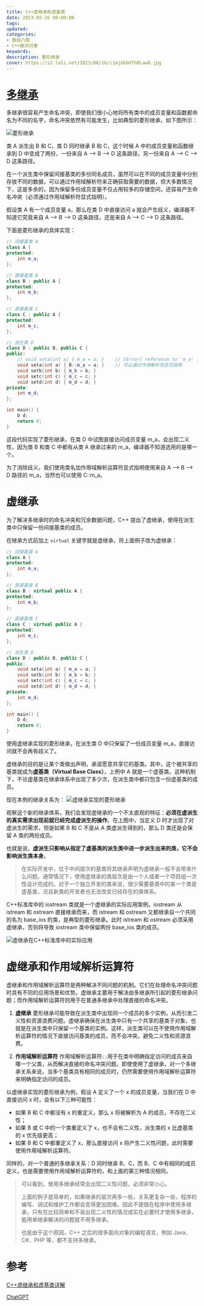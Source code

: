 ```yaml
---
title: C++虚继承和虚基类
date: 2023-05-26 00:00:00
tags:
updated:
categories:
- 面经八股
- C++面对对象
keywords:
description: 菱形继承
cover: https://s2.loli.net/2023/08/16/i1mjG6bHThRLaw8.jpg
---
```


# [多继承](https://www.wangjiapeng.com/2023/05/22/%E9%9D%A2%E7%BB%8F%E5%85%AB%E8%82%A1/c++%E9%9D%A2%E5%AF%B9%E5%AF%B9%E8%B1%A1/c++%E7%9A%84%E5%A4%9A%E9%87%8D%E7%BB%A7%E6%89%BF/)

多继承很容易产生命名冲突，即使我们很小心地将所有类中的成员变量和函数都命名为不同的名字，命名冲突依然有可能发生，比如典型的菱形继承，如下图所示：

![菱形继承](https://s2.loli.net/2023/08/16/L2GCfJPQ8quNlhw.png)

类 A 派生出 B 和 C，类 D 同时继承 B 和 C，这个时候 A 中的成员变量和函数继承到 D 中变成了两份，一份来自 A --> B --> D 这条路径，另一份来自 A --> C --> D 这条路径。

在一个派生类中保留间接基类的多份同名成员，虽然可以在不同的成员变量中分别存放不同的数据，可以通过作用域解析符来正确获取需要的数据，但大多数情况下，这是多余的，因为保留多份成员变量不仅占用较多的存储空间，还容易产生命名冲突（必须通过作用域解析符显式指明）。

假设类 A 有一个成员变量 a，那么在类 D 中直接访问 a 就会产生歧义，编译器不知道它究竟来自 A --> B --> D 这条路径，还是来自 A --> C --> D 这条路径。

下面是菱形继承的具体实现：
``` C++
// 间接基类 A 
class A {
protected:
	int m_a;
};

// 直接基类 B 
class B : public A {
protected:
	int m_b;
};

// 直接基类 C 
class C : public A {
protected:
	int m_c;
};

// 派生类 D 
class D : public B, public C {
public:
	// void seta(int a) { m_a = a; }	// [Error] reference to 'm_a' is ambiguous
	void seta(int a) { B::m_a = a; }	// 可以通过作用解析符显式指明
	void setb(int b) { m_b = b; }
	void setc(int c) { m_c = c; }
	void setd(int d) { m_d = d; }
private:
	int m_d;
};

int main() {
	D d;
	return 0;
}
```

这段代码实现了菱形继承，在类 D 中试图直接访问成员变量 m_a，会出现二义性，因为类 B 和类 C 中都有从类 A 继承过来的 m_a，编译器不知道选用的是哪一个。

为了消除歧义，我们使用类名加作用域解析运算符显式指明使用来自 A --> B --> D 路径的 m_a，当然也可以使用 C::m_a。


# 虚继承

为了解决多继承时的命名冲突和冗余数据问题，C++ 提出了虚继承，使得在派生类中只保留一份间接基类的成员。

在继承方式前加上 `virtual` 关键字就是虚继承，将上面例子改为虚继承：
``` C++
// 间接基类 A 
class A {
protected:
	int m_a;
};

// 直接基类 B 
class B : virtual public A {
protected:
	int m_b;
};

// 直接基类 C 
class C : virtual public A {
protected:
	int m_c;
};

// 派生类 D 
class D : public B, public C {
public:
	void seta(int a) { m_a = a; }
	void setb(int b) { m_b = b; }
	void setc(int c) { m_c = c; }
	void setd(int d) { m_d = d; }
private:
	int m_d;
};

int main() {
	D d;
	return 0;
}
```

使用虚继承实现的菱形继承，在派生类 D 中只保留了一份成员变量 m_a，直接访问就不会再有歧义了。

虚继承的目的是让某个类做出声明，承诺愿意共享它的基类。其中，这个被共享的基类就成为**虚基类（Virtual Base Class）**，上例中 A 就是一个虚基类。这种机制下，不论虚基类在继承体系中出现了多少次，在派生类中都只包含一份虚基类的成员。

现在本例的继承关系为：
![虚继承实现的菱形继承](https://s2.loli.net/2023/08/16/2bsqSd9MFnRY7z4.png)

观察这个新的继承体系，我们会发现虚继承的一个不太直观的特征：**必须在虚派生的真实需求出现前就已经完成虚派生的操作**。在上图中，当定义 D 时才出现了对虚派生的需求，但是如果 B 和 C 不是从 A 类虚派生得到的，那么 D 类还是会保留 A 类的两份成员。

也就是说，**虚派生只影响从指定了虚基类的派生类中进一步派生出来的类，它不会影响派生类本身**。

> 在实际开发中，位于中间层次的基类将其继承声明为虚继承一般不会带来什么问题。通常情况下，使用虚继承的类层次是由一个人或者一个项目组一次性设计完成的。对于一个独立开发的类来说，很少需要基类中的某一个类是虚基类，况且新类的开发者也无法改变已经存在的类体系。


C++标准库中的 iostream 类就是一个虚继承的实际应用案例。iostream 从 istream 和 ostream 直接继承而来，而 istream 和 ostream 又都继承自一个共同的名为 base_ios 的类，是典型的菱形继承。此时 istream 和 ostream 必须采用虚继承，否则将导致 iostream 类中保留两份 base_ios 类的成员。

![虚继承在C++标准库中的实际应用](https://s2.loli.net/2023/08/16/ZDM4bTHeqgfWPrj.png)

# 虚继承和作用域解析运算符

虚继承和作用域解析运算符是两种解决不同问题的机制。它们在处理命名冲突问题时具有不同的应用场景和优势。虚继承主要用于解决由多继承所引起的菱形继承问题；而作用域解析运算符则用于在普通多继承中处理直接的命名冲突。

1. **虚继承**
菱形继承可能导致在派生类中出现同一个成员的多个实例，从而引发二义性和资源浪费问题。虚继承确保在派生类中只有一个共享的基类子对象，也就是在派生类中只保留一个基类的实例。这样，派生类可以在不使用作用域解析运算符的情况下直接访问基类的成员，而不会冲突，避免二义性和资源浪费。

2. **作用域解析运算符**
作用域解析运算符`::`用于在类中明确指定访问的成员来自哪一个父类，从而解决直接的命名冲突问题。即使使用了虚继承，对一个多继承关系来说，当多个基类具有相同的成员时，仍然需要使用作用域解析运算符来明确指定访问的成员。

以虚继承实现的菱形继承为例，假设 A 定义了一个 x 的成员变量，当我们在 D 中直接访问 x 时，会有以下三种可能性：
- 如果 B 和 C 中都没有 x 的重定义，那么 x 将被解析为 A 的成员，不存在二义性；
- 如果 B 或 C 中的一个类重定义了 x，也不会有二义性，派生类的 x 比虚基类的 x 优先级更高；
- 如果 B 和 C 中都重定义了 x，那么直接访问 x 将产生二义性问题，此时需要使用作用域解析运算符。

同样的，对一个普通的多继承关系：D 同时继承 B、C，而 B、C 中有相同的成员定义，也是需要使用作用域解析运算符的，和上面的第三种情况相同。

> 可以看到，使用多继承经常会出现二义性问题，必须非常小心。
> 
> 上面的例子是简单的，如果继承的层次再多一些，关系更复杂一些，程序的编写、调试和维护工作都会变得更加困难。因此不提倡在程序中使用多继承，只有在比较简单和不易出现二义性的情况或实在必要时才使用多继承，能用单继承解决的问题就不用多继承。
>
> 也是由于这个原因，C++ 之后的很多面向对象的编程语言，例如 Java、C#、PHP 等，都不支持多继承。


# 参考

[C++虚继承和虚基类详解](http://c.biancheng.net/view/2280.html)

[ChatGPT](https://chat.openai.com/)